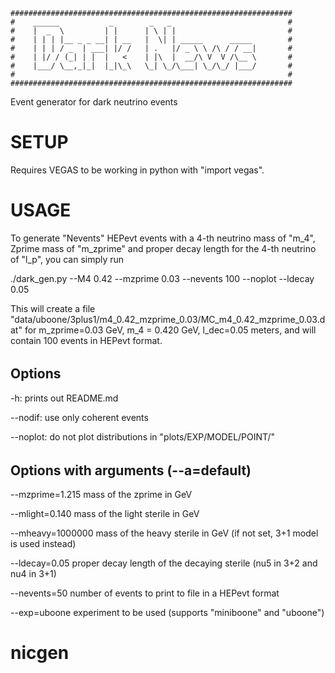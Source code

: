     ###############################################################
    #    ______           _        _   _                          # 
    #    |  _  \         | |      | \ | |                         #
    #    | | | |__ _ _ __| | __   |  \| | _____      _____        #
    #    | | | / _  | ___| |/ /   | .   |/ _ \ \ /\ / / __|       #
    #    | |/ / (_| | |  |   <    | |\  |  __/\ V  V /\__ \       #
    #    |___/ \__,_|_|  |_|\_\   \_| \_/\___| \_/\_/ |___/       #
    #                                                             #
    ###############################################################

Event generator for dark neutrino events

# SETUP

Requires VEGAS to be working in python with "import vegas". 

# USAGE

To generate "Nevents" HEPevt events with a 4-th neutrino mass of "m_4", Zprime mass of "m_zprime" and proper decay length for the 4-th neutrino of "l_p", you can simply run

./dark_gen.py --M4 0.42 --mzprime 0.03 --nevents 100 --noplot --ldecay 0.05 

This will create a file "data/uboone/3plus1/m4_0.42_mzprime_0.03/MC_m4_0.42_mzprime_0.03.dat" for m_zprime=0.03 GeV, m_4 = 0.420 GeV, l_dec=0.05 meters, and will contain 100 events in HEPevt format.

######
## Options

-h: prints out README.md

--nodif: use only coherent events

--noplot: do not plot distributions in "plots/EXP/MODEL/POINT/"

######
## Options with arguments (--a=default) 

--mzprime=1.215 mass of the zprime in GeV

--mlight=0.140 mass of the light sterile in GeV

--mheavy=1000000 mass of the heavy sterile in GeV (if not set, 3+1 model is used instead)

--ldecay=0.05 proper decay length of the decaying sterile (nu5 in 3+2 and nu4 in 3+1)

--nevents=50 number of events to print to file in a HEPevt format

--exp=uboone experiment to be used (supports "miniboone" and "uboone")
# nicgen
